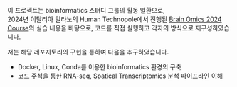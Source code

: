이 프로젝트는 bioinformatics 스터디 그룹의 활동 일환으로,    
2024년 이탈리아 밀라노의 Human Technopole에서 진행된 [Brain Omics 2024 Course](https://github.com/BrainOmicsCourse/BrainOmics2024)의 실습 내용을 바탕으로, 코드를 직접 실행하고 각자의 방식으로 재구성하였습니다.

저는 해당 레포지토리의 구현을 통하여 다음을 추구하였습니다.
* Docker, Linux, Conda를 이용한 bioinformatics 환경의 구축
* 코드 주석을 통한 RNA-seq, Spatical Transcriptomics 분석 파이프라인 이해